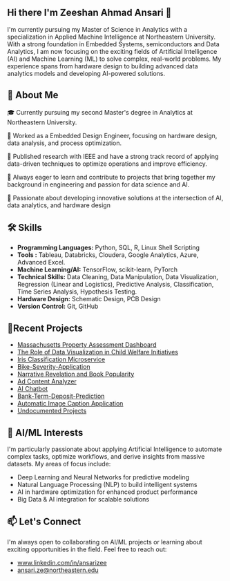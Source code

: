 ## Hi there I'm Zeeshan Ahmad Ansari 👋

I'm currently pursuing my Master of Science in Analytics with a specialization in Applied Machine Intelligence at Northeastern University. With a strong foundation in Embedded Systems, semiconductors and Data Analytics, I am now focusing on the exciting fields of Artificial Intelligence (AI) and Machine Learning (ML) to solve complex, real-world problems. My experience spans from hardware design to building advanced data analytics models and developing AI-powered solutions.



🚀 About Me
------------------------------
🎓 Currently pursuing my second Master's degree in Analytics at Northeastern University.

💼 Worked as a Embedded Design Engineer, focusing on hardware design, data analysis, and process optimization.

🏅 Published research with IEEE and have a strong track record of applying data-driven techniques to optimize operations and improve efficiency.

🌱 Always eager to learn and contribute to projects that bring together my background in engineering and passion for data science and AI.

🌱 Passionate about developing innovative solutions at the intersection of AI, data analytics, and hardware design


**🛠 Skills**
---------------

+ **Programming Languages:** Python, SQL, R, Linux Shell Scripting
+ **Tools :** Tableau, Databricks, Cloudera, Google Analytics, Azure, Advanced Excel.
+ **Machine Learning/AI:** TensorFlow, scikit-learn, PyTorch
+ **Technical Skills:** Data Cleaning, Data Manipulation, Data Visualization, Regression (Linear and Logistics), Predictive Analysis, Classification, Time Series Analysis, Hypothesis Testing.
+ **Hardware Design:** Schematic Design, PCB Design
+ **Version Control:** Git, GitHub



🎯Recent Projects
----------------------------

+ [Massachusetts Property Assessment Dashboard](https://github.com/Zeeshan13/property_assessment_dashboard)
+ [The Role of Data Visualization in Child Welfare Initiatives](https://github.com/Zeeshan13/ChildWelfare-DataViz)
+ [Iris Classification Microservice](https://github.com/Zeeshan13/1stMicroservice_IRIS_Data)
+ [Bike-Severity-Application](https://github.com/Zeeshan13/Cyclist-SafetyPredictorApp)
+ [Narrative Revelation and Book Popularity](https://github.com/Zeeshan13/BookPopularity-KLDAnalysis)
+ [Ad Content Analyzer](https://github.com/Zeeshan13/VideoAd-Analyzer)
+ [AI Chatbot](https://github.com/Zeeshan13/ChatAppWithGemini)
+ [Bank-Term-Deposit-Prediction](https://github.com/Zeeshan13/Bank-Term-Deposit-Prediction)
+ [Automatic Image Caption Application](https://github.com/Zeeshan13/Image-Caption)
+ [Undocumented Projects](https://github.com/Zeeshan13/Colab_Codes)
  
  


**🤖 AI/ML Interests**
--------------------------

I'm particularly passionate about applying Artificial Intelligence to automate complex tasks, optimize workflows, and derive insights from massive datasets.
My areas of focus include:

+ Deep Learning and Neural Networks for predictive modeling
+ Natural Language Processing (NLP) to build intelligent systems
+ AI in hardware optimization for enhanced product performance
+ Big Data & AI integration for scalable solutions


**📫 Let's Connect**
--------------------------

I'm always open to collaborating on AI/ML projects or learning about exciting opportunities in the field. Feel free to reach out:

+ www.linkedin.com/in/ansarizee
+ ansari.ze@northeastern.edu


